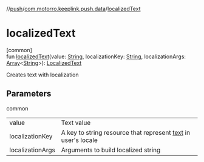 //[push](../../index.md)/[com.motorro.keeplink.push.data](index.md)/[localizedText](localized-text.md)

# localizedText

[common]\
fun [localizedText](localized-text.md)(value: [String](https://kotlinlang.org/api/latest/jvm/stdlib/kotlin/-string/index.html), localizationKey: [String](https://kotlinlang.org/api/latest/jvm/stdlib/kotlin/-string/index.html), localizationArgs: [Array](https://kotlinlang.org/api/latest/jvm/stdlib/kotlin/-array/index.html)&lt;[String](https://kotlinlang.org/api/latest/jvm/stdlib/kotlin/-string/index.html)&gt;): [LocalizedText](-localized-text/index.md)

Creates text with localization

## Parameters

common

| | |
|---|---|
| value | Text value |
| localizationKey | A key to string resource that represent [text](text.md) in user's locale |
| localizationArgs | Arguments to build localized string |
